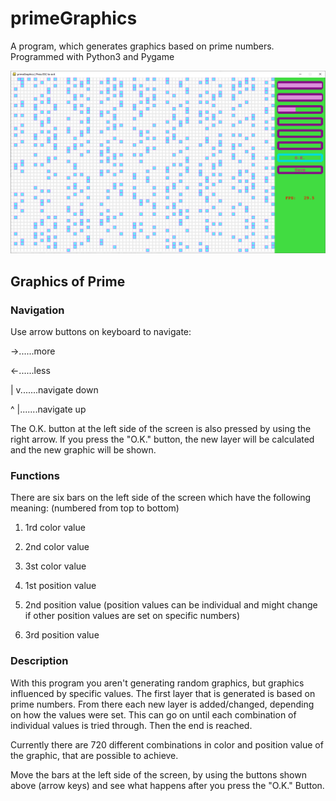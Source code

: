 # primeGraphics
A program, which generates graphics based on prime numbers. Programmed with Python3 and Pygame

![image](https://github.com/spheppner/primeGraphics/blob/master/screenshot.png)

## Graphics of Prime

### Navigation
Use arrow buttons on keyboard to navigate:

->......more

<-......less

|
v.......navigate down

^
|.......navigate up

The O.K. button at the left side of the screen is also pressed by using the right arrow. If you press the "O.K." button,
the new layer will be calculated and the new graphic will be shown.

### Functions

There are six bars on the left side of the screen which have the following meaning: (numbered from top to bottom)

1. 1rd color value
2. 2nd color value
3. 3st color value

4. 1st position value 
5. 2nd position value   (position values can be individual and might change if other position values are set on specific numbers)
6. 3rd position value

### Description

With this program you aren't generating random graphics, but graphics influenced by specific values. The first layer that is generated
is based on prime numbers. From there each new layer is added/changed, depending on how the values were set. This can go on until
each combination of individual values is tried through. Then the end is reached.

Currently there are 720 different combinations in color and position value of the graphic, that are possible to achieve.


Move the bars at the left side of the screen, by using the buttons shown above (arrow keys) and see what happens after you press
the "O.K." Button.


